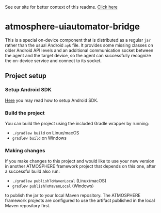 See our site for better context of this readme. [Click here](http://atmosphereframework.com/)

# atmosphere-uiautomator-bridge
This is a special on-device component that is distributed as a regular `jar` rather than the usual Android `apk` file. It provides some missing classes on older Android API levels and an additional communication socket between the agent and the target device, so the agent can successfully recognize the on-device service and connect to its socket.

## Project setup

### Setup Android SDK
[Here](https://github.com/MusalaSoft/atmosphere-docs/blob/master/setup/android_sdk.md) you may read how to setup Android SDK.

### Build the project
You can build the project using the included Gradle wrapper by running:
* `./gradlew build` on Linux/macOS<br/>
* `gradlew build` on Windows

### Making changes
If you make changes to this project and would like to use your new version in another ATMOSPHERE framework project that depends on this one, after a successful build also run:
* `./gradlew publishToMavenLocal` (Linux/macOS)
* `gradlew publishToMavenLocal` (Windows)

to publish the jar to your local Maven repository. The ATMOSPHERE framework projects are configured to use the artifact published in the local Maven repository first.
